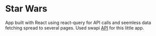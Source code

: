 # Star Wars

App built with React using react-query for API calls and seemless data fetching spread to several pages. Used swapi [API](https://swapi.dev/) for this little app. 